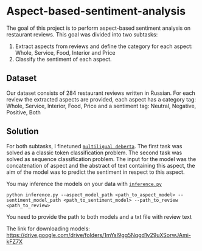 # Aspect-based-sentiment-analysis
 The goal of this project is to perform aspect-based sentiment analysis on restaurant reviews. This goal was divided into two subtasks:
 1. Extract aspects from reviews and define the category for each aspect: Whole, Service, Food, Interior and Price
 2. Classify the sentiment of each aspect.
 
 ## Dataset
 Our dataset consists of 284 restaurant reviews written in Russian. For each review the extracted aspects are provided, 
 each aspect has a category tag: Whole, Service, Interior, Food, Price and a sentiment tag: Neutral, Negative, Positive, Both
 
 ## Solution
 For both subtasks, I finetuned [`multiligual deberta`](https://huggingface.co/microsoft/mdeberta-v3-base). The first task was solved as a classic token classification problem. 
 The second task was solved as sequence classification problem. The input for the model was the concatenation of aspect and
 the abstract of text containing this aspect, the aim of the model was to predict the sentiment in respect to this aspect.
 
 You may inference the models on your data with [`inference.py`](https://github.com/ZaitsevaDasha/Aspect-based-sentiment-analysis/blob/main/inference.py)
 ```
 python inference.py --aspect_model_path <path_to_aspect_model> --sentiment_model_path <path_to_sentiment_model> --path_to_review <path_to_review>
 ```
 You need to provide the path to both models and a txt file with review text
 
 The link for downloading models: https://drive.google.com/drive/folders/1mYsl9gg5Nqgd1y29uXSorwJAmi-kFZ7X
